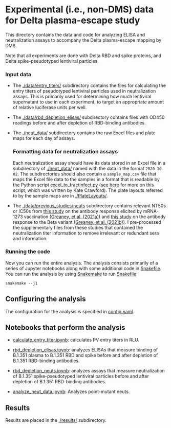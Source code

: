 # Experimental (i.e., non-DMS) data for Delta plasma-escape study
This directory contains the data and code for analyzing ELISA and neutralization assays to accompany the Delta plasma-escape mapping by DMS.

Note that all experiments are done with Delta RBD and spike proteins, and Delta spike-pseudotyped lentiviral particles.

### Input data
- The [./data/entry_titers/](data/entry_titers) subdirectory contains the files for calculating the entry titers of pseudotyped lentiviral particles used in neutralization assays. This is primarily used for determining how much lentiviral supernatant to use in each experiment, to target an appropriate amount of relative luciferase units per well.

- The [./data/rbd_depletion_elisas/](data/rbd_depletion_elisas) subdirectory contains files with OD450 readings before and after depletion of RBD-binding antibodies.

- The [./neut_data/](neut_data) subdirectory contains the raw Excel files and plate maps for each day of assays.

    ### Formatting data for neutralization assays
    Each neutralization assay should have its data stored in an Excel file in a subdirectory of [./neut_data/](neut_data) named with the data in the format `2020-10-02`.
    The subdirectories should also contain a `sample_map.csv` file that maps the Excel file data to the samples in a format that is readable by the Python script [excel_to_fractinfect.py](excel_to_fractinfect.py) (see [here](https://github.com/jbloomlab/exceltofractinfect) for more on this script, which was written by Kate Crawford).
    The plate layouts referred to by the sample maps are in [./PlateLayouts/](PlateLayouts).

- The [./data/previous_studies/neuts](data/previous_studies_neuts) subdirectory contains relevant NT50s or IC50s from [this study](https://github.com/jbloomlab/SARS-CoV-2-RBD_MAP_Moderna) on the antibody response elicited by mRNA-1273 vaccination [(Greaney, et al. (2021a))](https://www.science.org/doi/10.1126/scitranslmed.abi9915) and [this study](https://github.com/jbloomlab/SARS-CoV-2-RBD_B.1.351) on the antibody response to the Beta variant [(Greaney, et al. (2021b))](https://www.biorxiv.org/content/10.1101/2021.10.12.464114v1).
    I pre-processed the supplementary files from these studies that contained the neutralization titer information to remove irrelevant or redundant sera and information. 

### Running the code
Now you can run the entire analysis.
The analysis consists primarily of a series of Jupyter notebooks along with some additional code in [Snakefile](Snakefile).
You can run the analysis by using [Snakemake](https://snakemake.readthedocs.io) to run [Snakefile](Snakefile):

    snakemake --j1

## Configuring the analysis
The configuration for the analysis is specified in [config.yaml](config.yaml).

## Notebooks that perform the analysis
- [calculate_entry_titer.ipynb](calculate_entry_titer.ipynb): calculates PV entry titers in RLU.

- [rbd_depletion_elisas.ipynb](rbd_depletion_elisas.ipynb): analyzes ELISAs that measure binding of B.1.351 plasma to B.1.351 RBD and spike before and after depletion of B.1.351 RBD-binding antibodies.

- [rbd_depletion_neuts.ipynb](rbd_depletion_neuts.ipynb): analyzes assays that measure neutralization of B.1.351 spike-pseudotyped lentiviral particles before and after depletion of B.1.351 RBD-binding antibodies.

- [analyze_neut_data.ipynb](analyze_neut_data.ipynb): Analyzes point-mutant neuts.



## Results
Results are placed in the [./results/](results) subdirectory.
